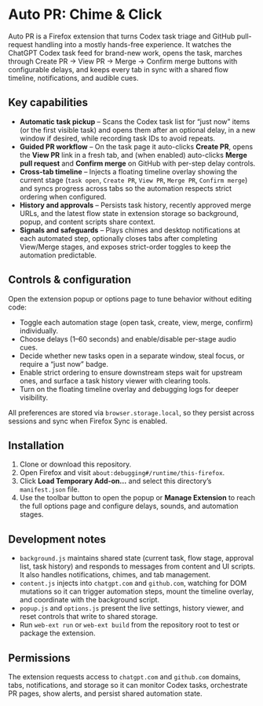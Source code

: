# Auto PR: Chime & Click

Auto PR is a Firefox extension that turns Codex task triage and GitHub pull-request handling into a mostly hands-free experience. It watches the ChatGPT Codex task feed for brand-new work, opens the task, marches through Create PR → View PR → Merge → Confirm merge buttons with configurable delays, and keeps every tab in sync with a shared flow timeline, notifications, and audible cues.

## Key capabilities

- **Automatic task pickup** – Scans the Codex task list for “just now” items (or the first visible task) and opens them after an optional delay, in a new window if desired, while recording task IDs to avoid repeats.
- **Guided PR workflow** – On the task page it auto-clicks **Create PR**, opens the **View PR** link in a fresh tab, and (when enabled) auto-clicks **Merge pull request** and **Confirm merge** on GitHub with per-step delay controls.
- **Cross-tab timeline** – Injects a floating timeline overlay showing the current stage (`task open`, `Create PR`, `View PR`, `Merge PR`, `Confirm merge`) and syncs progress across tabs so the automation respects strict ordering when configured.
- **History and approvals** – Persists task history, recently approved merge URLs, and the latest flow state in extension storage so background, popup, and content scripts share context.
- **Signals and safeguards** – Plays chimes and desktop notifications at each automated step, optionally closes tabs after completing View/Merge stages, and exposes strict-order toggles to keep the automation predictable.

## Controls & configuration

Open the extension popup or options page to tune behavior without editing code:

- Toggle each automation stage (open task, create, view, merge, confirm) individually.
- Choose delays (1–60 seconds) and enable/disable per-stage audio cues.
- Decide whether new tasks open in a separate window, steal focus, or require a “just now” badge.
- Enable strict ordering to ensure downstream steps wait for upstream ones, and surface a task history viewer with clearing tools.
- Turn on the floating timeline overlay and debugging logs for deeper visibility.

All preferences are stored via `browser.storage.local`, so they persist across sessions and sync when Firefox Sync is enabled.

## Installation

1. Clone or download this repository.
2. Open Firefox and visit `about:debugging#/runtime/this-firefox`.
3. Click **Load Temporary Add-on…** and select this directory’s `manifest.json` file.
4. Use the toolbar button to open the popup or **Manage Extension** to reach the full options page and configure delays, sounds, and automation stages.

## Development notes

- `background.js` maintains shared state (current task, flow stage, approval list, task history) and responds to messages from content and UI scripts. It also handles notifications, chimes, and tab management.
- `content.js` injects into `chatgpt.com` and `github.com`, watching for DOM mutations so it can trigger automation steps, mount the timeline overlay, and coordinate with the background script.
- `popup.js` and `options.js` present the live settings, history viewer, and reset controls that write to shared storage.
- Run `web-ext run` or `web-ext build` from the repository root to test or package the extension.

## Permissions

The extension requests access to `chatgpt.com` and `github.com` domains, tabs, notifications, and storage so it can monitor Codex tasks, orchestrate PR pages, show alerts, and persist shared automation state.
